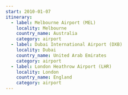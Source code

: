```yaml
---
start: 2010-01-07
itinerary:
  - label: Melbourne Airport (MEL)
    locality: Melbourne
    country_name: Australia
    category: airport
  - label: Dubai International Airport (DXB)
    locality: Dubai
    country_name: United Arab Emirates
    category: airport
  - label: London Heathrow Airport (LHR)
    locality: London
    country_name: England
    category: airport
---
```

